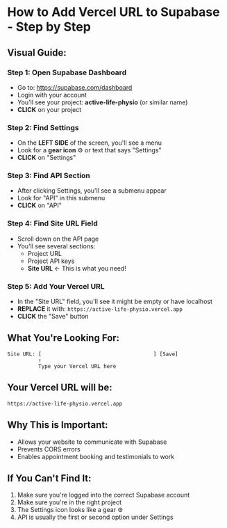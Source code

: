 # How to Add Vercel URL to Supabase - Step by Step

## Visual Guide:

### Step 1: Open Supabase Dashboard
- Go to: https://supabase.com/dashboard
- Login with your account
- You'll see your project: **active-life-physio** (or similar name)
- **CLICK** on your project

### Step 2: Find Settings
- On the **LEFT SIDE** of the screen, you'll see a menu
- Look for a **gear icon** ⚙️ or text that says "Settings"
- **CLICK** on "Settings"

### Step 3: Find API Section
- After clicking Settings, you'll see a submenu appear
- Look for "API" in this submenu
- **CLICK** on "API"

### Step 4: Find Site URL Field
- Scroll down on the API page
- You'll see several sections:
  - Project URL
  - Project API keys
  - **Site URL** ← This is what you need!

### Step 5: Add Your Vercel URL
- In the "Site URL" field, you'll see it might be empty or have localhost
- **REPLACE** it with: `https://active-life-physio.vercel.app`
- **CLICK** the "Save" button

## What You're Looking For:
```
Site URL: [                                    ] [Save]
          ↑
          Type your Vercel URL here
```

## Your Vercel URL will be:
`https://active-life-physio.vercel.app`

## Why This is Important:
- Allows your website to communicate with Supabase
- Prevents CORS errors
- Enables appointment booking and testimonials to work

## If You Can't Find It:
1. Make sure you're logged into the correct Supabase account
2. Make sure you're in the right project
3. The Settings icon looks like a gear ⚙️
4. API is usually the first or second option under Settings
